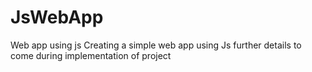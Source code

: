 # JsWebApp
Web app using js 
Creating a simple web app using Js further details to come during implementation of project
